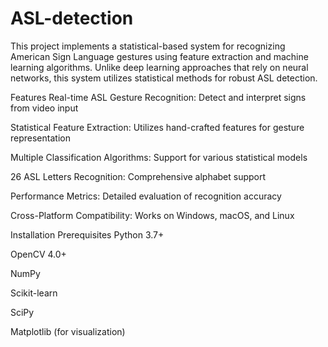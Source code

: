 # ASL-detection
This project implements a statistical-based system for recognizing American Sign Language gestures using feature extraction and machine learning algorithms. Unlike deep learning approaches that rely on neural networks, this system utilizes statistical methods for robust ASL detection.

Features
Real-time ASL Gesture Recognition: Detect and interpret signs from video input

Statistical Feature Extraction: Utilizes hand-crafted features for gesture representation

Multiple Classification Algorithms: Support for various statistical models

26 ASL Letters Recognition: Comprehensive alphabet support

Performance Metrics: Detailed evaluation of recognition accuracy

Cross-Platform Compatibility: Works on Windows, macOS, and Linux

Installation
Prerequisites
Python 3.7+

OpenCV 4.0+

NumPy

Scikit-learn

SciPy

Matplotlib (for visualization)

